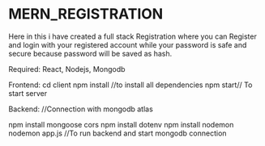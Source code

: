 # MERN_REGISTRATION
 Here in this i have created a full stack  Registration where you can Register and login with your registered account while your password is safe and secure because password will be saved as hash.

Required:
React, Nodejs, Mongodb


Frontend:
cd client
npm install //to install all dependencies
npm start// To start server

Backend:
//Connection with mongodb atlas

npm install mongoose cors
npm install dotenv 
npm install nodemon
nodemon app.js //To run backend and start mongodb connection
